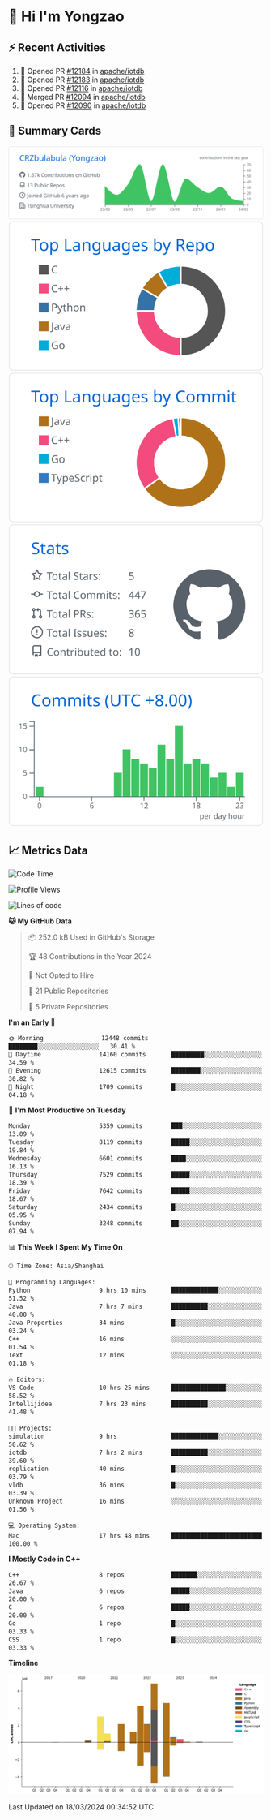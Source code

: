 # 👋 Hi I'm Yongzao

## ⚡ Recent Activities
<!--START_SECTION:activity-->
1. 💪 Opened PR [#12184](https://github.com/apache/iotdb/pull/12184) in [apache/iotdb](https://github.com/apache/iotdb)
2. 💪 Opened PR [#12183](https://github.com/apache/iotdb/pull/12183) in [apache/iotdb](https://github.com/apache/iotdb)
3. 💪 Opened PR [#12116](https://github.com/apache/iotdb/pull/12116) in [apache/iotdb](https://github.com/apache/iotdb)
4. 🎉 Merged PR [#12094](https://github.com/apache/iotdb/pull/12094) in [apache/iotdb](https://github.com/apache/iotdb)
5. 💪 Opened PR [#12090](https://github.com/apache/iotdb/pull/12090) in [apache/iotdb](https://github.com/apache/iotdb)
<!--END_SECTION:activity-->

## 🎑 Summary Cards

[![](https://raw.githubusercontent.com/CRZbulabula/CRZbulabula/main/profile-summary-card-output/github/0-profile-details.svg)](https://github.com/vn7n24fzkq/github-profile-summary-cards)
[![](https://raw.githubusercontent.com/CRZbulabula/CRZbulabula/main/profile-summary-card-output/github/1-repos-per-language.svg)](https://github.com/vn7n24fzkq/github-profile-summary-cards) [![](https://raw.githubusercontent.com/CRZbulabula/CRZbulabula/main/profile-summary-card-output/github/2-most-commit-language.svg)](https://github.com/vn7n24fzkq/github-profile-summary-cards)
[![](https://raw.githubusercontent.com/CRZbulabula/CRZbulabula/main/profile-summary-card-output/github/3-stats.svg)](https://github.com/vn7n24fzkq/github-profile-summary-cards) [![](https://raw.githubusercontent.com/CRZbulabula/CRZbulabula/main/profile-summary-card-output/github/4-productive-time.svg)](https://github.com/vn7n24fzkq/github-profile-summary-cards)

## 📈 Metrics Data

<!--START_SECTION:waka-->
![Code Time](http://img.shields.io/badge/Code%20Time-600%20hrs%2042%20mins-blue)

![Profile Views](http://img.shields.io/badge/Profile%20Views-0-blue)

![Lines of code](https://img.shields.io/badge/From%20Hello%20World%20I%27ve%20Written-26.5%20million%20lines%20of%20code-blue)

**🐱 My GitHub Data** 

> 📦 252.0 kB Used in GitHub's Storage 
 > 
> 🏆 48 Contributions in the Year 2024
 > 
> 🚫 Not Opted to Hire
 > 
> 📜 21 Public Repositories 
 > 
> 🔑 5 Private Repositories 
 > 
**I'm an Early 🐤** 

```text
🌞 Morning                12448 commits       ████████░░░░░░░░░░░░░░░░░   30.41 % 
🌆 Daytime                14160 commits       █████████░░░░░░░░░░░░░░░░   34.59 % 
🌃 Evening                12615 commits       ████████░░░░░░░░░░░░░░░░░   30.82 % 
🌙 Night                  1709 commits        █░░░░░░░░░░░░░░░░░░░░░░░░   04.18 % 
```
📅 **I'm Most Productive on Tuesday** 

```text
Monday                   5359 commits        ███░░░░░░░░░░░░░░░░░░░░░░   13.09 % 
Tuesday                  8119 commits        █████░░░░░░░░░░░░░░░░░░░░   19.84 % 
Wednesday                6601 commits        ████░░░░░░░░░░░░░░░░░░░░░   16.13 % 
Thursday                 7529 commits        █████░░░░░░░░░░░░░░░░░░░░   18.39 % 
Friday                   7642 commits        █████░░░░░░░░░░░░░░░░░░░░   18.67 % 
Saturday                 2434 commits        █░░░░░░░░░░░░░░░░░░░░░░░░   05.95 % 
Sunday                   3248 commits        ██░░░░░░░░░░░░░░░░░░░░░░░   07.94 % 
```


📊 **This Week I Spent My Time On** 

```text
🕑︎ Time Zone: Asia/Shanghai

💬 Programming Languages: 
Python                   9 hrs 10 mins       █████████████░░░░░░░░░░░░   51.52 % 
Java                     7 hrs 7 mins        ██████████░░░░░░░░░░░░░░░   40.00 % 
Java Properties          34 mins             █░░░░░░░░░░░░░░░░░░░░░░░░   03.24 % 
C++                      16 mins             ░░░░░░░░░░░░░░░░░░░░░░░░░   01.54 % 
Text                     12 mins             ░░░░░░░░░░░░░░░░░░░░░░░░░   01.18 % 

🔥 Editors: 
VS Code                  10 hrs 25 mins      ███████████████░░░░░░░░░░   58.52 % 
Intellijidea             7 hrs 23 mins       ██████████░░░░░░░░░░░░░░░   41.48 % 

🐱‍💻 Projects: 
simulation               9 hrs               █████████████░░░░░░░░░░░░   50.62 % 
iotdb                    7 hrs 2 mins        ██████████░░░░░░░░░░░░░░░   39.60 % 
replication              40 mins             █░░░░░░░░░░░░░░░░░░░░░░░░   03.79 % 
vldb                     36 mins             █░░░░░░░░░░░░░░░░░░░░░░░░   03.39 % 
Unknown Project          16 mins             ░░░░░░░░░░░░░░░░░░░░░░░░░   01.56 % 

💻 Operating System: 
Mac                      17 hrs 48 mins      █████████████████████████   100.00 % 
```

**I Mostly Code in C++** 

```text
C++                      8 repos             ███████░░░░░░░░░░░░░░░░░░   26.67 % 
Java                     6 repos             █████░░░░░░░░░░░░░░░░░░░░   20.00 % 
C                        6 repos             █████░░░░░░░░░░░░░░░░░░░░   20.00 % 
Go                       1 repo              █░░░░░░░░░░░░░░░░░░░░░░░░   03.33 % 
CSS                      1 repo              █░░░░░░░░░░░░░░░░░░░░░░░░   03.33 % 
```



**Timeline**

![Lines of Code chart](https://raw.githubusercontent.com/CRZbulabula/CRZbulabula/main/assets/bar_graph.png)


 Last Updated on 18/03/2024 00:34:52 UTC
<!--END_SECTION:waka-->

